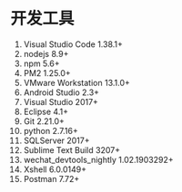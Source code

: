 # 开发工具

1. Visual Studio Code 1.38.1+
2. nodejs 8.9+
3. npm 5.6+
4. PM2 1.25.0+
5. VMware Workstation 13.1.0+
6. Android Studio 2.3+
7. Visual Studio 2017+
8. Eclipse 4.1+
9. Git 2.21.0+
10. python 2.7.16+
11. SQLServer 2017+
12. Sublime Text Build 3207+
13. wechat_devtools_nightly 1.02.1903292+
14. Xshell 6.0.0149+
15. Postman 7.72+

